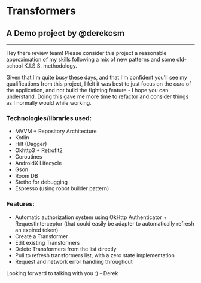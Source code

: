 # Transformers
## A Demo project by @derekcsm
----

Hey there review team! Please consider this project a reasonable approximation of my skills following a mix of new patterns and some old-school K.I.S.S. methodology. 

Given that I'm quite busy these days, and that I'm confident you'll see my qualifications from this project, I felt it was best to just focus on the *core* of the application, and not build the fighting feature - I hope you can understand. Doing this gave me more time to refactor and consider things as I normally would while working.

### Technologies/libraries used:

- MVVM + Repository Architecture
- Kotlin
- Hilt (Dagger)
- Okhttp3 + Retrofit2
- Coroutines
- AndroidX Lifecycle
- Gson
- Room DB
- Stetho for debugging
- Espresso (using robot builder pattern)

### Features:

- Automatic authorization system using OkHttp Authenticator + RequestInterceptor (that could easily be adapter to automatically refresh an expired token)
- Create a Transformer
- Edit existing Transformers
- Delete Transformers from the list directly
- Pull to refresh transformers list, with a zero state implementation
- Request and network error handling throughout

Looking forward to talking with you :) - Derek
